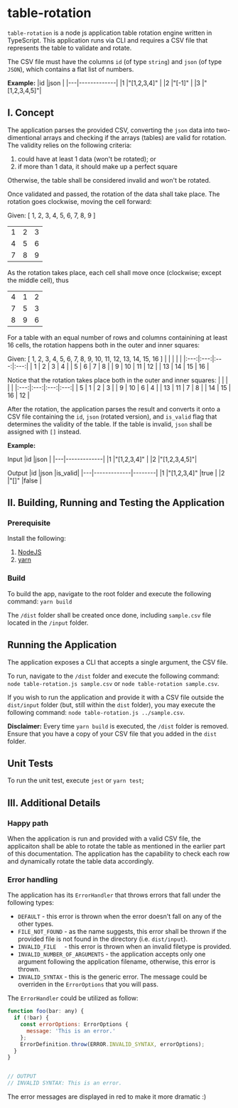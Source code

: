 # table-rotation

`table-rotation` is a node js application table rotation engine written in TypeScript. This application runs via CLI and requires a CSV file that represents the table to validate and rotate.

The CSV file must have the columns `id` (of type `string`) and `json` (of type `JSON`), which contains a flat list of numbers.

**Example:**
|id |json         |
|---|-------------|
|1  |"[1,2,3,4]"  |
|2  |"[-1]"       |
|3  |"[1,2,3,4,5]"|

## I. Concept

The application parses the provided CSV, converting the `json` data into two-dimentional arrays and checking if the arrays (tables) are valid for rotation. The validity relies on the following criteria:
1. could have at least 1 data (won't be rotated); or
2. if more than 1 data, it should make up a perfect square

Otherwise, the table shall be considered invalid and won't be rotated.

Once validated and passed, the rotation of the data shall take place. The rotation goes clockwise, moving the cell forward:

Given: [ 1, 2, 3, 4, 5, 6, 7, 8, 9 ]

|     |     |     |
|:---:|:---:|:---:|
|  1  |  2  |  3  |
|  4  |  5  |  6  |
|  7  |  8  |  9  |

As the rotation takes place, each cell shall move once (clockwise; except the middle cell), thus

|     |     |     |
|:---:|:---:|:---:|
|  4  |  1  |  2  |
|  7  |  5  |  3  |
|  8  |  9  |  6  |

For a table with an equal number of rows and columns containining at least 16 cells, the rotation happens both in the outer and inner squares:

Given: [ 1, 2, 3, 4, 5, 6, 7, 8, 9, 10, 11, 12, 13, 14, 15, 16 ]
|     |     |     |     |
|:---:|:---:|:---:|:---:|
|  1  |  2  |  3  |  4  |
|  5  |  6  |  7  |  8  |
|  9  | 10  | 11  | 12  |
| 13  | 14  | 15  | 16  | 


Notice that the rotation takes place both in the outer and inner squares:
|     |     |     |     |
|:---:|:---:|:---:|:---:|
|  5  |  1  |  2  |  3  |
|  9  | 10  |  6  |  4  |
| 13  | 11  |  7  |  8  |
| 14  | 15  | 16  | 12  | 

After the rotation, the application parses the result and converts it onto a CSV file containing the `id`, `json` (rotated version), and `is_valid` flag that determines the validity of the table. If the table is invalid, `json` shall be assigned with `[]` instead.

**Example:**

Input
|id |json         |
|---|-------------|
|1  |"[1,2,3,4]"  |
|2  |"[1,2,3,4,5]"|


Output
|id |json         |is_valid|
|---|-------------|--------|
|1  |"[1,2,3,4]"  |true    |
|2  |"[]"         |false   |


## II. Building, Running and Testing the Application

### Prerequisite
Install the following:
1. [NodeJS](https://nodejs.org/en/)
2. [yarn](https://yarnpkg.com/getting-started/install)

### Build
To build the app, navigate to the root folder and execute the following command:
`yarn build`

The `/dist` folder shall be created once done, including `sample.csv` file located in the `/input` folder.

## Running the Application

The application exposes a CLI that accepts a single argument, the CSV file.

To run, navigate to the `/dist` folder and execute the following command:
`node table-rotation.js sample.csv` or `node table-rotation sample.csv`.

If you wish to run the application and provide it with a CSV file outside the `dist/input` folder (but, still within the `dist` folder), you may execute the following command:
`node table-rotation.js ../sample.csv`.

**Disclaimer:**
Every time `yarn build` is executed, the `/dist` folder is removed. Ensure that you have a copy of your CSV file that you added in the `dist` folder.


## Unit Tests

To run the unit test, execute `jest` or `yarn test`;

## III. Additional Details

### Happy path
When the application is run and provided with a valid CSV file, the applicaiton shall be able to rotate the table as mentioned in the earlier part of this documentation. The application has the capability to check each row and dynamically rotate the table data accordingly.


### Error handling
The application has its `ErrorHandler` that throws errors that fall under the following types:
- `DEFAULT` - this error is thrown when the error doesn't fall on any of the other types.
 - `FILE_NOT_FOUND` - as the name suggests, this error shall be thrown if the provided file is not found in the directory (i.e. `dist/input`).
 - `INVALID_FILE  ` - this error is thrown when an invalid filetype is provided.
 - `INVALID_NUMBER_OF_ARGUMENTS` - the application accepts only one argument following the application filename, otherwise, this error is thrown.
 - `INVALID_SYNTAX` - this is the generic error. The message could be overriden in the `ErrorOptions` that you will pass.


The `ErrorHandler` could be utilized as follow:
``` Javascript
function foo(bar: any) {
  if (!bar) {
    const errorOptions: ErrorOptions {
      message: 'This is an error.'
    };
    ErrorDefinition.throw(ERROR.INVALID_SYNTAX, errorOptions);
  }
}


// OUTPUT
// INVALID SYNTAX: This is an error.
```

The error messages are displayed in red to make it more dramatic :)
